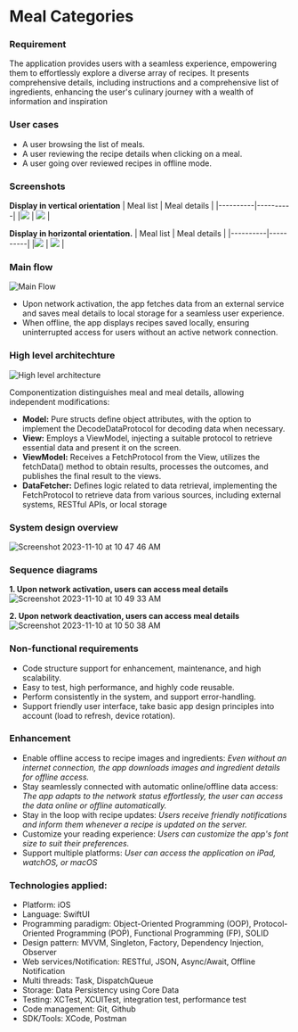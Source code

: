 # Meal Categories

### Requirement
The application provides users with a seamless experience, empowering them to effortlessly explore a diverse array of recipes. It presents comprehensive details, including instructions and a comprehensive list of ingredients, enhancing the user's culinary journey with a wealth of information and inspiration

### User cases
* A user browsing the list of meals.
* A user reviewing the recipe details when clicking on a meal.
* A user going over reviewed recipes in offline mode.

### Screenshots
**Display in vertical orientation**
| Meal list | Meal details |
|----------|----------|
|<kbd><img src="https://user-images.githubusercontent.com/118146780/282129797-c6303cf1-856b-4138-aa58-3cfbe06376d7.png"></kbd> | <kbd><img src="https://user-images.githubusercontent.com/118146780/282130027-69a0faea-25c3-490d-98ca-33cb1443c629.png"></kbd> | 

**Display in horizontal orientation.**
| Meal list | Meal details |
|----------|----------|
|<kbd><img src="https://user-images.githubusercontent.com/118146780/282130599-e66da311-6772-48e9-b2c6-963bb051f109.png"></kbd> | <kbd><img src="https://user-images.githubusercontent.com/118146780/282130796-e51eaa2c-3c94-4f2c-8558-3aee595ab4bc.png"></kbd> |

### Main flow
![Main Flow](https://github.com/salmdoo/SwiftUI-MealCategogies/assets/118146780/bfeb3b7e-5272-4ec5-9117-cb189826e3e1)
* Upon network activation, the app fetches data from an external service and saves meal details to local storage for a seamless user experience.
* When offline, the app displays recipes saved locally, ensuring uninterrupted access for users without an active network connection.

### High level architechture
![High level architecture](https://github.com/salmdoo/SwiftUI-MealCategogies/assets/118146780/9c66d4a4-9f7a-40e4-b4f6-fec1ed97261c)

Componentization distinguishes meal and meal details, allowing independent modifications:

* **Model:** Pure structs define object attributes, with the option to implement the DecodeDataProtocol for decoding data when necessary.
* **View:** Employs a ViewModel, injecting a suitable protocol to retrieve essential data and present it on the screen.
* **ViewModel:** Receives a FetchProtocol from the View, utilizes the fetchData() method to obtain results, processes the outcomes, and publishes the final result to the views.
* **DataFetcher:** Defines logic related to data retrieval, implementing the FetchProtocol to retrieve data from various sources, including external systems, RESTful APIs, or local storage

  
### System design overview
![Screenshot 2023-11-10 at 10 47 46 AM](https://github.com/salmdoo/SwiftUI-MealCategogies/assets/118146780/c776f757-9588-4bd1-8696-e6201c2751cc)

### Sequence diagrams
**1. Upon network activation, users can access meal details**
![Screenshot 2023-11-10 at 10 49 33 AM](https://github.com/salmdoo/SwiftUI-MealCategogies/assets/118146780/e9a55f55-10e6-4524-95c1-5709cbc6987c)

**2. Upon network deactivation, users can access meal details**
![Screenshot 2023-11-10 at 10 50 38 AM](https://github.com/salmdoo/SwiftUI-MealCategogies/assets/118146780/9b0d3e85-6d21-49e5-8aa6-bcaf2993499b)

### Non-functional requirements
* Code structure support for enhancement, maintenance, and high scalability.
* Easy to test, high performance, and highly code reusable.
* Perform consistently in the system, and support error-handling.
* Support friendly user interface, take basic app design principles into account (load to refresh, device rotation).

### Enhancement
* Enable offline access to recipe images and ingredients: *Even without an internet connection, the app downloads images and ingredient details for offline access.*
* Stay seamlessly connected with automatic online/offline data access: *The app adapts to the network status effortlessly, the user can access the data online or offline automatically.*
* Stay in the loop with recipe updates: *Users receive friendly notifications and inform them whenever a recipe is updated on the server.*
* Customize your reading experience: *Users can customize the app's font size to suit their preferences.*
* Support multiple platforms: *User can access the application on iPad, watchOS, or macOS*

### Technologies applied: 
* Platform: iOS
* Language: SwiftUI
* Programming paradigm:  Object-Oriented Programming (OOP), Protocol-Oriented Programming (POP), Functional Programming (FP), SOLID
* Design pattern: MVVM, Singleton, Factory, Dependency Injection, Observer
* Web services/Notification: RESTful, JSON, Async/Await, Offline Notification
* Multi threads: Task, DispatchQueue
* Storage: Data Persistency using Core Data
* Testing: XCTest, XCUITest, integration test, performance test
* Code management: Git, Github
* SDK/Tools: XCode, Postman
